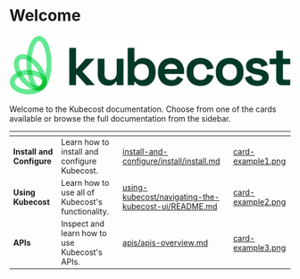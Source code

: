 # Welcome

![](/images/kubecost_logo_horizontal_white.jpg)

Welcome to the Kubecost documentation. Choose from one of the cards available or browse the full documentation from the sidebar.

<table data-view="cards"><thead><tr><th></th><th></th><th data-hidden data-card-target data-type="content-ref"></th><th data-hidden data-card-cover data-type="files"></th></tr></thead><tbody><tr><td><strong>Install and Configure</strong></td><td>Learn how to install and configure Kubecost.</td><td><a href="install-and-configure/install/install.md">install-and-configure/install/install.md</a></td><td><a href=".gitbook/assets/card-example1.png">card-example1.png</a></td></tr><tr><td><strong>Using Kubecost</strong></td><td>Learn how to use all of Kubecost's functionality.</td><td><a href="using-kubecost/navigating-the-kubecost-ui/README.md">using-kubecost/navigating-the-kubecost-ui/README.md</a></td><td><a href=".gitbook/assets/card-example2.png">card-example2.png</a></td></tr><tr><td><strong>APIs</strong></td><td>Inspect and learn how to use Kubecost's APIs.</td><td><a href="apis/apis-overview.md">apis/apis-overview.md</a></td><td><a href=".gitbook/assets/card-example3.png">card-example3.png</a></td></tr></tbody></table>